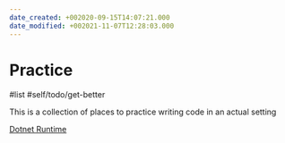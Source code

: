 ```yaml
---
date_created: +002020-09-15T14:07:21.000
date_modified: +002021-11-07T12:28:03.000
---
```


# Practice

#list #self/todo/get-better

This is a collection of places to practice writing code in an actual setting

[Dotnet Runtime](https://github.com/dotnet/runtime/issues?q=is%3Aopen+is%3Aissue+label%3Aup-for-grabs)

